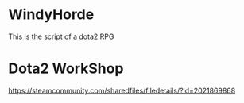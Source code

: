 # WindyHorde

 This is the script of a dota2 RPG

# Dota2 WorkShop
https://steamcommunity.com/sharedfiles/filedetails/?id=2021869868
